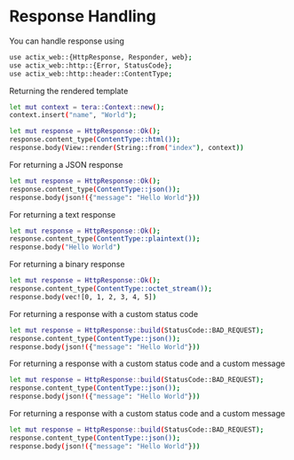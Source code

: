 # Response Handling

You can handle response using

```sh
use actix_web::{HttpResponse, Responder, web};
use actix_web::http::{Error, StatusCode};
use actix_web::http::header::ContentType;
```

Returning the rendered template

```sh
let mut context = tera::Context::new();
context.insert("name", "World");

let mut response = HttpResponse::Ok();
response.content_type(ContentType::html());
response.body(View::render(String::from("index"), context))
```

For returning a JSON response

```sh
let mut response = HttpResponse::Ok();
response.content_type(ContentType::json());
response.body(json!({"message": "Hello World"}))
```

For returning a text response

```sh
let mut response = HttpResponse::Ok();
response.content_type(ContentType::plaintext());
response.body("Hello World")
```

For returning a binary response

```sh
let mut response = HttpResponse::Ok();
response.content_type(ContentType::octet_stream());
response.body(vec![0, 1, 2, 3, 4, 5])
```

For returning a response with a custom status code

```sh
let mut response = HttpResponse::build(StatusCode::BAD_REQUEST);
response.content_type(ContentType::json());
response.body(json!({"message": "Hello World"}))
```

For returning a response with a custom status code and a custom message

```sh
let mut response = HttpResponse::build(StatusCode::BAD_REQUEST);
response.content_type(ContentType::json());
response.body(json!({"message": "Hello World"}))
```

For returning a response with a custom status code and a custom message

```sh
let mut response = HttpResponse::build(StatusCode::BAD_REQUEST);
response.content_type(ContentType::json());
response.body(json!({"message": "Hello World"}))
```
